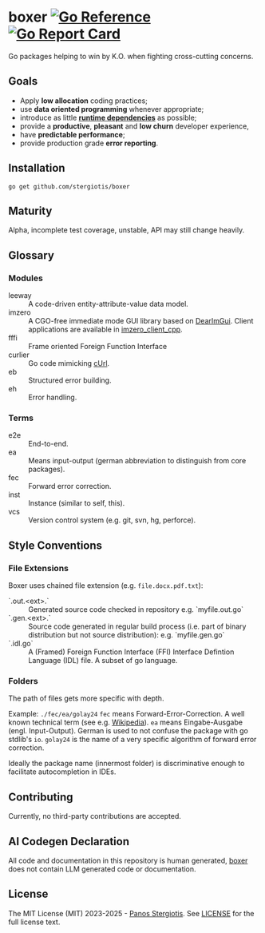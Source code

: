 # boxer [![Go Reference](https://pkg.go.dev/badge/github.com/stergiotis/boxer.svg)](https://pkg.go.dev/github.com/stergiotis/boxer) [![Go Report Card](https://goreportcard.com/badge/github.com/stergiotis/boxer)](https://goreportcard.com/report/github.com/stergiotis/boxer)
Go packages helping to win by K.O. when fighting cross-cutting concerns.

## Goals
* Apply **low allocation** coding practices;
* use **data oriented programming** whenever appropriate;
* introduce as little [**runtime dependencies**](https://deps.dev/go/github.com%252Fstergiotis%252Fboxer) as possible;
* provide a **productive**, **pleasant** and **low churn** developer experience,
* have **predictable performance**;
* provide production grade **error reporting**.

## Installation
``
go get github.com/stergiotis/boxer
``

## Maturity
Alpha, incomplete test coverage, unstable, API may still change heavily.

## Glossary
### Modules
<dl>
<dt>leeway</dt><dd>A code-driven entity-attribute-value data model.</dd>
<dt>imzero</dt><dd>A CGO-free immediate mode GUI library based on <a href="https://github.com/ocornut/imgui">DearImGui</a>. Client applications are available in <a href="https://github.com/stergiotis/imzero_client_cpp">imzero_client_cpp</a>.</dd>
<dt>fffi</dt><dd>Frame oriented Foreign Function Interface</dd>
<dt>curlier</dt><dd>Go code mimicking <a href="https://curl.se/">cUrl</a>.</dd>
<dt>eb</dt><dd>Structured error building.</dd>
<dt>eh</dt><dd>Error handling.</dd>
</dl>

### Terms
<dl>
<dt>e2e</dt><dd>End-to-end.</dd>
<dt>ea</dt><dd>Means input-output (german abbreviation to distinguish from core packages).</dd>
<dt>fec</dt><dd>Forward error correction.</dd>
<dt>inst</dt><dd>Instance (similar to self, this).</dd>
<dt>vcs</dt><dd>Version control system (e.g. git, svn, hg, perforce).</dd>
</dl>

## Style Conventions
### File Extensions
Boxer uses chained file extension (e.g. `file.docx.pdf.txt`):
<dl>
<dt>`.out.&lt;ext&gt;.`</dt>
<dd>Generated source code checked in repository e.g. `myfile.out.go`</dd>
<dt>`.gen.&lt;ext&gt;.`</dt>
<dd>Source code generated in regular build process (i.e. part of binary distribution but not source distribution): e.g. `myfile.gen.go`</dd>
<dt>`.idl.go`</dt>
<dd>A (Framed) Foreign Function Interface (FFI) Interface Defintion Language (IDL) file. A subset of go language.
</dl>

### Folders
The path of files gets more specific with depth.

Example: `./fec/ea/golay24`
`fec` means Forward-Error-Correction. A well known technical term (see e.g. [Wikipedia](https://simple.wikipedia.org/wiki/Forward_error_correction)).
`ea` means Eingabe-Ausgabe (engl. Input-Output). German is used to not confuse the package with go stdlib's `io`.
`golay24` is the name of a very specific algorithm of forward error correction.

Ideally the package name (innermost folder) is discriminative enough to facilitate autocompletion in IDEs.

## Contributing
Currently, no third-party contributions are accepted.

## AI Codegen Declaration
All code and documentation in this repository is human generated, [boxer](https://github.com/stergiotis/boxer) does not contain LLM generated code or documentation.

## License
The MIT License (MIT) 2023-2025 - [Panos Stergiotis](https://github.com/stergiotis/). See [LICENSE](LICENSE) for the full license text.
